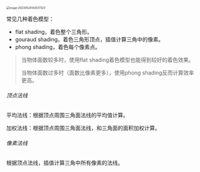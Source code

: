 <img src="./../../999.Asset/image-20230524143037323.png" alt="image-20230524143037323" style="zoom:50%;" />

常见几种着色模型：

*   flat shading，着色整个三角形。
*   gouraud shading，着色三角形顶点，插值计算三角中的像素。
*   phong shading，着色每个像素点。

>   当物体面数较多时，使用flat shading着色模型也能得到较好的着色效果。
>
>   当物体面数过多时（面数比像素更多），使用phong shading反而计算效率更高。

###### 顶点法线

平均法线：根据顶点周围三角面法线的平均值计算。

加权法线：根据顶点周围三角面法线，和三角面的面积加权计算。

###### 像素法线

根据顶点法线，插值计算三角中所有像素的法线。